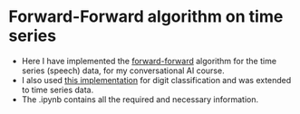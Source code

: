 # Forward-Forward algorithm on time series
* Here I have implemented the [forward-forward](https://arxiv.org/abs/2212.13345) algorithm for the time series (speech) data, for my conversational AI course.
* I also used [this implementation](https://github.com/mpezeshki/pytorch_forward_forward) for digit classification and was extended to time series data. 
* The .ipynb contains all the required and necessary information.  
